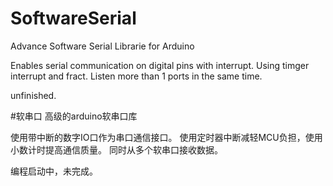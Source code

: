 # SoftwareSerial
Advance Software Serial Librarie for Arduino

Enables serial communication on digital pins with interrupt. 
Using timger interrupt and fract.
Listen more than 1 ports in the same time.

unfinished.

#软串口
高级的arduino软串口库

使用带中断的数字IO口作为串口通信接口。
使用定时器中断减轻MCU负担，使用小数计时提高通信质量。
同时从多个软串口接收数据。

编程启动中，未完成。
